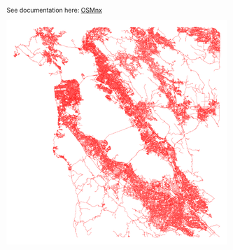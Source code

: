 See documentation here: [OSMnx](https://osmnx.readthedocs.io/en/stable/user-reference.html)

![head_picture](https://github.com/UlrikeDetective/sources/blob/main/OSMnx/graphs/San_Francisco_bay_area_drive_red.png)
